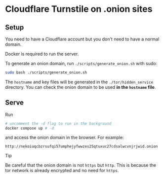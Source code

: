 # Cloudflare Turnstile on .onion sites


## Setup

You need to have a Cloudflare account but you don't need to have a normal domain. 

Docker is required to run the server.

To generate an onion domain, run `./scripts/generate_onion.sh` with sudo:

```bash
sudo bash ./scripts/generate_onion.sh
```

The `hostname` and key files will be generated in the `./tor/hidden_service` directory. You can check the onion domain to be used **in the `hostname` file**.

## Serve

Run

```bash
# uncomment the -d flag to run in the background
docker compose up # -d
```

and access the onion domain in the browser. For example:

```
http://nekoiuqcbzrsufqi57umphejyfwwzes25qtuxuc27cdsalwcvnjrjwid.onion
```

> [!TIP]
> Be careful that the onion domain is not `https` but `http`. This is because the tor network is already encrypted and no need for `https`.
> 
